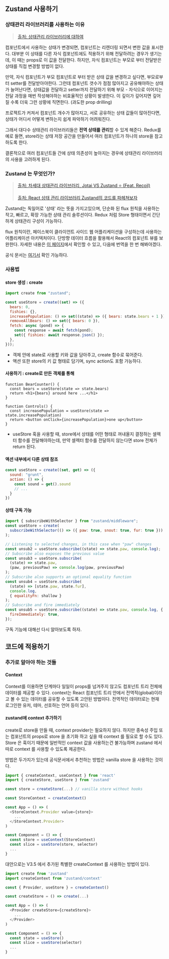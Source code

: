 ## Zustand 사용하기

### 상태관리 라이브러리를 사용하는 이유

> [출처: 상태관리 라이브러리에 대하여](https://chanhuiseok.github.io/posts/react-15/)

컴포넌트에서 사용하는 상태가 변경되면, 컴포넌트는 리렌더링 되면서 변한 값을 표시한다. 대부분 이 상태를 다른 자식 컴포넌트에도 적용하기 위해 전달하려는 경우가 생기는데, 이 때는 props로 이 값을 전달한다. 하지만, 자식 컴포넌트는 부모로 부터 전달받은 상태를 직접 변경할 방법이 없다.

만약, 자식 컴포넌트가 부모 컴포넌트로 부터 받은 상태 값을 변경하고 싶다면, 부모로부터 setter를 전달받아야한다. 그런데 컴포넌트 갯수가 점점 많아지고 공유해야하는 상태가 늘어난다면, 상태값을 전달하고 setter까지 전달하기 위해 부모 - 자식으로 이어지는 전달 과정을 매번 작성해야하는 비효율적인 상황이 발생한다. 이 깊이가 깊어지면 깊어질 수록 더욱 그런 상황에 직면한다. (과도한 prop drilling)

프로젝트가 커져서 컴포넌트 개수가 많아지고, 서로 공유하는 상태 값들이 많아진다면, 상태가 어디서 어떻게 변하는지 쉽게 파악하기 어려워진다.

그래서 대다수 상태관리 라이브러리들은 **전역 상태를 관리**할 수 있게 해준다. Redux를 예로 들면, store라는 상태 저장 공간을 만들어서 여러 컴포넌트가 하나의 store을 참고하도록 한다.

결론적으로 여러 컴포넌트들 간에 상태 의존성이 높아지는 경우에 상태관리 라이브러리의 사용을 고려하게 된다.

### Zustand 는 무엇인가?

> [출처: 차세대 상태관리 라이브러리, Jotai VS Zustand ⭐ (Feat. Recoil)](https://programming119.tistory.com/263)
>
> [출처: React 상태 관리 라이브러리 Zustand의 코드를 파헤쳐보자](https://ui.toast.com/weekly-pick/ko_20210812)

Zustand는 독일어로 '상태' 라는 뜻을 가지고있으며, 단순화 된 flux 원칙을 사용하는 작고, 빠르고, 확장 가능한 상태 관리 솔루션이다. Redux 처럼 Store 형태이면서 간단하게 상태관리 구성이 가능하다.

flux 원칙이란, 페이스북이 클라이언트 사이드 웹 어플리케이션을 구성하는데 사용하는 어플리케이션 아키텍처이다. 단방향 데이터 흐름을 활용해서 React의 컴포넌트 뷰를 보완한다. 자세한 내용은 [이 페이지](https://facebook.github.io/flux/docs/in-depth-overview/)에서 확인할 수 있고, 다음에 번역을 한 번 해봐야겠다.

공식 문서는 [여기서](https://github.com/pmndrs/zustand/blob/main/readme.md) 확인 가능하다.

### 사용법

#### store 생성 : create

```js
import create from "zustand";

const useStore = create((set) => ({
  bears: 0,
  fishies: {},
  increasePopulation: () => set((state) => ({ bears: state.bears + 1 })),
  removeAllBears: () => set({ bears: 0 }),
  fetch: async (pond) => {
    const response = await fetch(pond);
    set({ fishies: await response.json() });
  },
}));
```

- 객체 안에 state로 사용할 키와 값을 담아주고, create 함수로 묶어준다.
- 액션 또한 store의 키 값 형태로 담기며, sync action도 포함 가능하다.

#### 사용하기 : create로 만든 객체를 통해

```Js
function BearCounter() {
  const bears = useStore(state => state.bears)
  return <h1>{bears} around here ...</h1>
}

function Controls() {
  const increasePopulation = useStore(state => state.increasePopulation)
  return <button onClick={increasePopulation}>one up</button>
}
```

- useStore 훅을 사용할 때, store에서 상태를 어떤 형태로 꺼내올지 결정하는 셀렉터 함수를 전달해야하는데, 만약 셀렉터 함수를 전달하지 않는다면 store 전체가 return 된다.

#### 액션 내부에서 다른 상태 참조

```js
const useStore = create((set, get) => ({
  sound: "grunt",
  action: () => {
    const sound = get().sound
    // ...
  }
})
```

#### 상태 구독 가능

```js
import { subscribeWithSelector } from "zustand/middleware";
const useStore = create(
  subscribeWithSelector(() => ({ paw: true, snout: true, fur: true }))
);

// Listening to selected changes, in this case when "paw" changes
const unsub2 = useStore.subscribe((state) => state.paw, console.log);
// Subscribe also exposes the previous value
const unsub3 = useStore.subscribe(
  (state) => state.paw,
  (paw, previousPaw) => console.log(paw, previousPaw)
);
// Subscribe also supports an optional equality function
const unsub4 = useStore.subscribe(
  (state) => [state.paw, state.fur],
  console.log,
  { equalityFn: shallow }
);
// Subscribe and fire immediately
const unsub5 = useStore.subscribe((state) => state.paw, console.log, {
  fireImmediately: true,
});
```

구독 기능에 대해선 다시 알아보도록 하자.

## 코드에 적용하기

### 추가로 알아야 하는 것들

#### Context

Context를 이용하면 단계마다 일일이 props를 넘겨주지 않고도 컴포넌트 트리 전체에 데이터를 제공할 수 있다. context는 React 컴포넌트 트리 안에서 전역적(global)이라고 볼 수 있는 데이터를 공유할 수 있도록 고안된 방법이다. 전역적인 데이터로는 현재 로그인한 유저, 테마, 선호하는 언어 등이 있다.

#### zustand에 context 추가하기

create로 store을 만들 때, context provider는 필요하지 않다. 하지만 종속성 주입 또는 컴포넌트의 props로 store 을 초기화 하고 싶을 때 context 를 필요로 할 수도 있다. Store 은 훅이기 때문에 일반적인 context 값을 사용하는건 불가능하며 zustand 에서 따로 context 를 사용할 수 있도록 제공한다.

방법은 두가지가 있는데 공식문서에서 추천하는 방법은 vanilla store 을 사용하는 것이다.

```js
import { createContext, useContext } from 'react'
import { createStore, useStore } from 'zustand'

const store = createStore(...) // vanilla store without hooks

const StoreContext = createContext()

const App = () => (
  <StoreContext.Provider value={store}>
    ...
  </StoreContext.Provider>
)

const Component = () => {
  const store = useContext(StoreContext)
  const slice = useStore(store, selector)
  ...
}
```

대안으로는 V3.5 에서 추가된 특별한 createContext 를 사용하는 방법이 있다.

```js
import create from 'zustand'
import createContext from 'zustand/context'

const { Provider, useStore } = createContext()

const createStore = () => create(...)

const App = () => (
  <Provider createStore={createStore}>
    ...
  </Provider>
)

const Component = () => {
  const state = useStore()
  const slice = useStore(selector)
  ...
}
```
